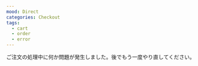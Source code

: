 ```yaml
---
mood: Direct
categories: Checkout
tags:
  - cart
  - order
  - error
---
```

ご注文の処理中に何か問題が発生しました。後でもう一度やり直してください。